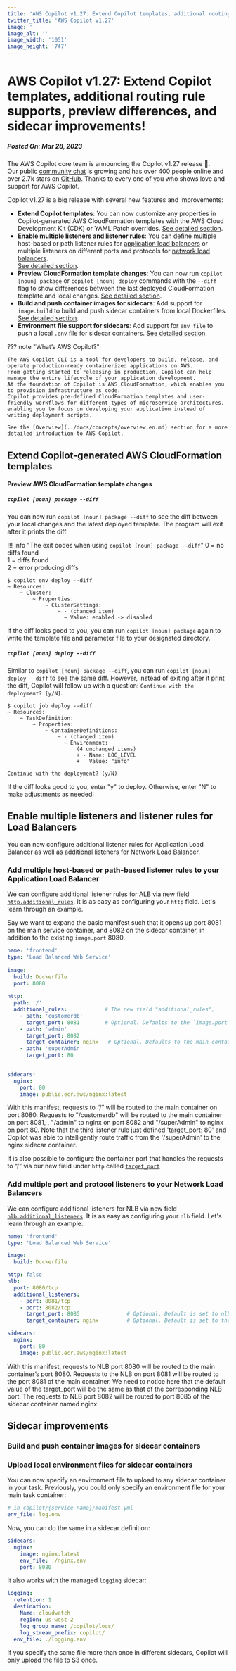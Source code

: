 ```yaml
---
title: 'AWS Copilot v1.27: Extend Copilot templates, additional routing rule supports, preview differences, and sidecar improvements!'
twitter_title: 'AWS Copilot v1.27'
image: ''
image_alt: ''
image_width: '1051'
image_height: '747'
---
```


# AWS Copilot v1.27: Extend Copilot templates, additional routing rule supports, preview differences, and sidecar improvements!
##### Posted On: Mar 28, 2023

The AWS Copilot core team is announcing the Copilot v1.27 release 🚀.  
Our public [сommunity сhat](https://app.gitter.im/#/room/#aws_copilot-cli:gitter.im) is growing and has over 400 people online and over 2.7k stars on [GitHub](http://github.com/aws/copilot-cli/).
Thanks to every one of you who shows love and support for AWS Copilot.

Copilot v1.27 is a big release with several new features and improvements:

- **Extend Copilot templates**: You can now customize any properties in Copilot-generated AWS CloudFormation templates 
with the AWS Cloud Development Kit (CDK) or YAML Patch overrides. [See detailed section](#extend-copilot-generated-aws-cloudformation-templates).
- **Enable multiple listeners and listener rules**: You can define multiple host-based or path listener rules for [application load balancers](../docs/manifest/lb-web-service.en.md#http)
or multiple listeners on different ports and protocols for [network load balancers](../docs/manifest/lb-web-service.en.md#nlb).  
  [See detailed section](#enable-multiple-listeners-and-listener-rules-for-load-balancers).
- **Preview CloudFormation template changes**: You can now run `copilot [noun] package` or `copilot [noun] deploy` commands with the `--diff` flag to show differences
  between the last deployed CloudFormation template and local changes. [See detailed section](#preview-aws-cloudformation-template-changes).
- **Build and push container images for sidecars**: Add support for `image.build` to build and push sidecar containers from local Dockerfiles. [See detailed section](#build-and-push-container-images-for-sidecar-containers).
- **Environment file support for sidecars**: Add support for `env_file` to push a local `.env` file for sidecar containers. [See detailed section](#upload-local-environment-files-for-sidecar-containers).

??? note "What’s AWS Copilot?"

    The AWS Copilot CLI is a tool for developers to build, release, and operate production-ready containerized applications on AWS.
    From getting started to releasing in production, Copilot can help manage the entire lifecycle of your application development.
    At the foundation of Copilot is AWS CloudFormation, which enables you to provision infrastructure as code.
    Copilot provides pre-defined CloudFormation templates and user-friendly workflows for different types of microservice architectures,
    enabling you to focus on developing your application instead of writing deployment scripts.

    See the [Overview](../docs/concepts/overview.en.md) section for a more detailed introduction to AWS Copilot.

## Extend Copilot-generated AWS CloudFormation templates

#### Preview AWS CloudFormation template changes

##### `copilot [noun] package --diff`

You can now run `copilot [noun] package --diff` to see the diff between your local changes and the latest deployed template. 
The program will exit after it prints the diff. 

!!! info "The exit codes when using `copilot [noun] package --diff`"
    0 = no diffs found  
    1 = diffs found  
    2 = error producing diffs


```console
$ copilot env deploy --diff
~ Resources:
    ~ Cluster:
        ~ Properties:
            ~ ClusterSettings:
                ~ - (changed item)
                  ~ Value: enabled -> disabled
```

If the diff looks good to you, you can run `copilot [noun] package` again to write the template file and parameter file
to your designated directory.


##### `copilot [noun] deploy --diff`

Similar to `copilot [noun] package --diff`, you can run `copilot [noun] deploy --diff` to see the same diff. 
However, instead of exiting after it print the diff, Copilot will follow up with a question: `Continue with the deployment? [y/N]`.

```console
$ copilot job deploy --diff
~ Resources:
    ~ TaskDefinition:
        ~ Properties:
            ~ ContainerDefinitions:
                ~ - (changed item)
                  ~ Environment:
                      (4 unchanged items)
                      + - Name: LOG_LEVEL
                      +   Value: "info"

Continue with the deployment? (y/N)
```

If the diff looks good to you, enter "y" to deploy. Otherwise, enter "N" to make adjustments as needed!


## Enable multiple listeners and listener rules for Load Balancers
You can now configure additional listener rules for Application Load Balancer as well as additional listeners for 
Network Load Balancer.

### Add multiple host-based or path-based listener rules to your Application Load Balancer
We can configure additional listener rules for ALB via new field [`http.additional_rules`](../docs/manifest/lb-web-service.en.md#http-additional-rules). 
It is as easy as configuring your `http` field. Let's learn through an example. 

Say we want to expand the basic manifest such that it opens up port 8081 on the main service container, and 8082 on the sidecar container, in addition to the existing `image.port` 8080.
```yaml
name: 'frontend'
type: 'Load Balanced Web Service'
 
image:
  build: Dockerfile
  port: 8080
  
http:
  path: '/'
  additional_rules:            # The new field "additional_rules",
    - path: 'customerdb'  
      target_port: 8081        # Optional. Defaults to the `image.port`.
    - path: 'admin'  
      target_port: 8082
      target_container: nginx   # Optional. Defaults to the main container. 
    - path: 'superAdmin'   
      target_port: 80
      

sidecars:
  nginx:
    port: 80
    image: public.ecr.aws/nginx:latest
```
With this manifest, requests to “/” will be routed to the main container on port 8080. Requests to "/customerdb" will be routed to the main container on port 8081, 
, "/admin" to nginx on port 8082 and "/superAdmin" to nginx on port 80. Note that the third listener rule just defined 'target_port: 80' 
and Copilot was able to intelligently route traffic from the '/superAdmin' to the nginx sidecar container.

It is also possible to configure the container port that handles the requests to “/” via our new field under `http` called [`target_port`](../docs/manifest/lb-web-service.en.md#http-target-port)

### Add multiple port and protocol listeners to your Network Load Balancers
We can configure additional listeners for NLB via new field [`nlb.additional_listeners`](../docs/manifest/lb-web-service.en.md#nlb-additional-listeners).
It is as easy as configuring your `nlb` field. Let's learn through an example.

```yaml
name: 'frontend'
type: 'Load Balanced Web Service'

image:
  build: Dockerfile

http: false
nlb:
  port: 8080/tcp
  additional_listeners:
    - port: 8081/tcp
    - port: 8082/tcp
      target_port: 8085               # Optional. Default is set to nlb port of the specific listener 
      target_container: nginx         # Optional. Default is set to the main container

sidecars:
  nginx:
    port: 80
    image: public.ecr.aws/nginx:latest
```
With this manifest, requests to NLB port 8080 will be routed to the main container’s port 8080. 
Requests to the NLB on port 8081 will be routed to the port 8081 of the main container. 
We need to notice here that the default value of the target_port will be the same as that of the corresponding NLB port. 
The requests to NLB port 8082 will be routed to port 8085 of the sidecar container named nginx.

## Sidecar improvements

### Build and push container images for sidecar containers

### Upload local environment files for sidecar containers
You can now specify an environment file to upload to any sidecar container in your task.
Previously, you could only specify an environment file for your main task container: 

```yaml
# in copilot/{service name}/manifest.yml
env_file: log.env
```

Now, you can do the same in a sidecar definition:
```yaml
sidecars:
  nginx:
    image: nginx:latest
    env_file: ./nginx.env
    port: 8080
```

It also works with the managed `logging` sidecar:

```yaml
logging:
  retention: 1
  destination:
    Name: cloudwatch
    region: us-west-2
    log_group_name: /copilot/logs/
    log_stream_prefix: copilot/
  env_file: ./logging.env
```

If you specify the same file more than once in different sidecars, Copilot will only upload the file to S3 once.